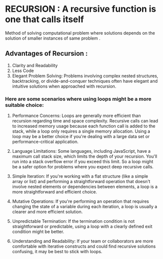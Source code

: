 # RECURSION : A recursive function is one that calls itself
 Method of solving computational problem where solutions depends on the solution of smaller instances of same problem .

## Advantages of Recursion :
1. Clarity and Readability
2. Less Code
3. Elegant Problem Solving:
 Problems involving complex nested structures, backtracking, or divide-and-conquer techniques often have elegant and intuitive solutions when approached with recursion.

### Here are some scenarios where using loops might be a more suitable choice:
 1. Performance Concerns: 
 Loops are generally more efficient than recursion regarding time and space complexity. Recursive calls can lead to increased memory usage  because each function call is added to the stack, while a loop only requires a single memory allocation. Using a loop may be a better  choice if you're dealing with a large data set or performance-critical application.

 2. Language Limitations: 
 Some languages, including JavaScript, have a maximum call stack size, which limits the depth of your recursion. You'll run into a stack  overflow error if you exceed this limit. So a loop might be a safer option for problems where you expect deep recursive calls.

 3. Simple Iteration: 
 If you're working with a flat structure (like a simple array or list) and performing a straightforward operation that doesn't involve  nested elements or dependencies between elements, a loop is a more straightforward and efficient choice.

 4. Mutative Operations:
 If you're performing an operation that requires changing the state of a variable during each iteration, a loop is usually a clearer and  more efficient solution.

 5. Unpredictable Termination: 
 If the termination condition is not straightforward or predictable, using a loop with a clearly defined exit condition might be better.

 6. Understanding and Readability: 
 If your team or collaborators are more comfortable with iterative constructs and could find recursive solutions confusing, it may be best  to stick with loops.